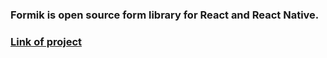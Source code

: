 ### Formik is open source form library for React and React Native.
### [Link of project](https://react-formik-vaibhavmatere.netlify.app/) 